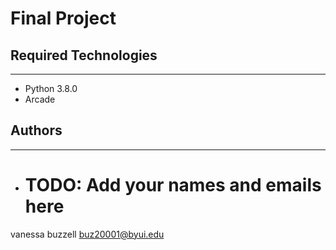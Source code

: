 # Final Project

## Required Technologies
---
* Python 3.8.0
* Arcade

## Authors
---
* # TODO: Add your names and emails here
vanessa buzzell 
buz20001@byui.edu